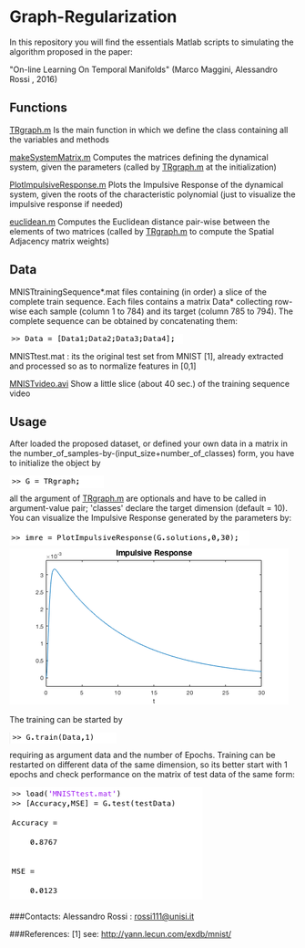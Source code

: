 # Graph-Regularization
In this repository you will find the essentials Matlab scripts to simulating the algorithm proposed in the paper:

"On-line Learning On Temporal Manifolds" (Marco Maggini, Alessandro Rossi , 2016) 

## Functions

[TRgraph.m](https://github.com/alered87/Graph-Regularization/blob/master/TRgraph.m)
Is the main function in which we define the class containing all the variables and methods

[makeSystemMatrix.m](https://github.com/alered87/Graph-Regularization/blob/master/makeSystemMatrix.m) 
Computes the matrices defining the dynamical system, given the parameters (called by [TRgraph.m](https://github.com/alered87/Graph-Regularization/blob/master/TRgraph.m) at the initialization)

[PlotImpulsiveResponse.m](https://github.com/alered87/Graph-Regularization/blob/master/PlotImpulsiveResponse.m) 
Plots the Impulsive Response of the dynamical system, given the roots of the characteristic polynomial (just to visualize the impulsive response if needed)

[euclidean.m](https://github.com/alered87/Graph-Regularization/blob/master/euclidean.m) 
Computes the Euclidean distance pair-wise between the elements of two matrices (called by [TRgraph.m](https://github.com/alered87/Graph-Regularization/blob/master/TRgraph.m) to compute the Spatial Adjacency matrix weights)


## Data

MNISTtrainingSequence\*.mat files containing (in order) a slice of the complete train sequence. Each files contains a matrix Data* collecting row-wise each sample (column 1 to 784) and its target (column 785 to 794). The complete sequence can be obtained by concatenating them:

<img src="pictures/data.png" alt="Data Definition" align="left"/><br/>

MNISTtest.mat : its the original test set from MNIST [1], already extracted and processed so as to normalize features in [0,1]

[MNISTvideo.avi](https://github.com/alered87/Graph-Regularization/blob/master/MNISTvideo.avi)
Show a little slice (about 40 sec.) of the training sequence video


## Usage

After loaded the proposed dataset, or defined your own data in a matrix in the number_of_samples-by-(input_size+number_of_classes) form, you have to initialize the object by

<img src="pictures/initialization.png" alt="Object Initialization" align="left"/><br/>

all the argument of [TRgraph.m](https://github.com/alered87/Graph-Regularization/blob/master/TRgraph.m) are optionals and have to be called in argument-value pair; 'classes' declare the target dimension (default = 10). You can visualize the Impulsive Response generated by the parameters by:

<img src="pictures/imrecommand.png" alt="Plotting Impulsive Response" align="left"/><br/>

<img src="pictures/imreplot.png" alt="Impulsive Response Plot"/><br/>

The training can be started by 

<img src="pictures/train.png" alt="Start Training" align="left"/><br/>

requiring as argument data and the number of Epochs. Training can be restarted on different data of the same dimension, so its better start with 1 epochs and check performance on the matrix of test data of the same form:


<p><img src="pictures/test.png" alt="Testing" align="left"/></p>


<br/><br/><br/><br/><br/><br/><br/><br/><br/><br/><br/><br/>

###Contacts: 
Alessandro Rossi : rossi111@unisi.it

###References:
[1] see: http://yann.lecun.com/exdb/mnist/
